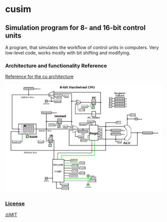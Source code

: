 # cusim

## Simulation program for 8- and 16-bit control units
A program, that simulates the workflow of control units in computers. 
Very low-level code, works mostly with bit shifting and modifying.

### Architecture and functionality Reference
[Reference for the cu architecture](https://minnie.tuhs.org/CompArch/Tutes/week03.html)

![CU architecure](https://github.com/CmdIglo/cusim/blob/main/8bitcpu.png)

### <ins>License</ins>
[:balance_scale:MIT](https://github.com/CmdIglo/cusim/blob/main/LICENSE)
